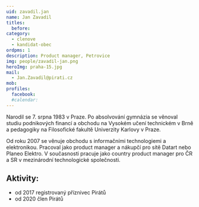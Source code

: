 ```yaml
---
uid: zavadil.jan
name: Jan Zavadil
titles:
  before: 
category:
  - clenove
  - kandidat-obec
ordpms: 1
description: Product manager, Petrovice
img: people/zavadil-jan.png
heroImg: praha-15.jpg
mail:
  - Jan.Zavadil@pirati.cz
mob:
profiles:
  facebook:
  #calendar: 
---
```


Narodil se 7. srpna 1983 v Praze. Po absolvování gymnázia se věnoval studiu podnikových financí a obchodu na Vysokém učení technickém v Brně a pedagogiky na Filosofické fakultě Univerzity Karlovy v Praze.

Od roku 2007 se věnuje obchodu s informačními technologiemi a elektronikou. Pracoval jako product manager a nákupčí pro sítě Datart nebo Planeo Elektro. V současnosti pracuje jako country product manager pro ČR a SR v mezinárodní technologické společnosti.

## Aktivity:
- od 2017 registrovaný příznivec Pirátů
- od 2020 člen Pirátů
